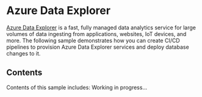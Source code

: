 # Azure Data Explorer

[Azure Data Explorer](https://azure.microsoft.com/en-us/products/data-explorer/#features) is a fast, fully managed data analytics service for large volumes of data ingesting from applications, websites, IoT devices, and more. The following sample demonstrates how you can create CI/CD pipelines to provision Azure Data Explorer services and deploy database changes to it.

## Contents

Contents of this sample includes: Working in progress...
